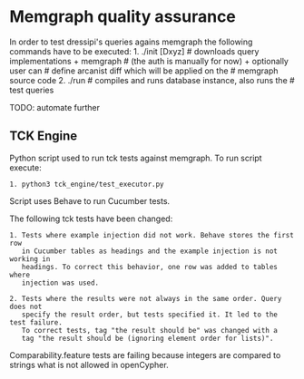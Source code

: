 # Memgraph quality assurance

In order to test dressipi's queries agains memgraph the following commands have
to be executed:
    1. ./init [Dxyz] # downloads query implementations + memgraph
                     # (the auth is manually for now) + optionally user can
                     # define arcanist diff which will be applied on the
                     # memgraph source code
    2. ./run         # compiles and runs database instance, also runs the
                     # test queries

TODO: automate further

## TCK Engine

Python script used to run tck tests against memgraph. To run script execute:

    1. python3 tck_engine/test_executor.py

Script uses Behave to run Cucumber tests.

The following tck tests have been changed:
	
    1. Tests where example injection did not work. Behave stores the first row 
       in Cucumber tables as headings and the example injection is not working in
       headings. To correct this behavior, one row was added to tables where
       injection was used.

    2. Tests where the results were not always in the same order. Query does not
       specify the result order, but tests specified it. It led to the test failure. 
       To correct tests, tag "the result should be" was changed with a 
       tag "the result should be (ignoring element order for lists)".

Comparability.feature tests are failing because integers are compared to strings
what is not allowed in openCypher.
